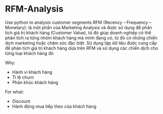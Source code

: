 # RFM-Analysis
Use python to analysis customer segments
RFM (Recency – Frequency – Monetary): là một phần của Marketing Analysis và được sử dụng để phân
tích giá trị khách hàng (Customer Value), từ đó giúp doanh nghiệp có thể phân tích ra từng nhóm khách
hàng mà mình đang có, từ đó có những chiến dịch marketing hoặc chăm sóc đặc biệt. Sử dụng tập dữ
liệu được cung cấp để phân tích giá trị khách hàng dựa trên RFM và sử dụng các chiến dịch cho từng loại
khách hàng đó

Why:
 - Hành vi khách hàng
 - Tỉ lệ churn
 - Phân khúc khách hàng

For what:
 - Discount
 - Hành động mua tiếp theo của khách hàng

